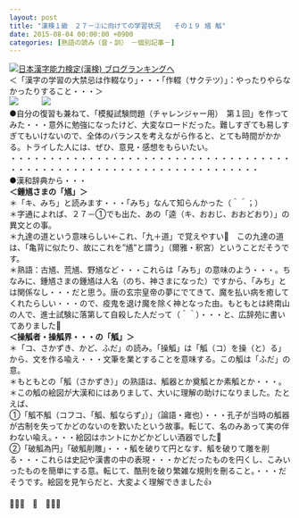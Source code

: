 ```yaml
---
layout: post
title: "漢検１級　２７－②に向けての学習状況　　その１９ 馗 觚"
date: 2015-08-04 00:00:00 +0900
categories: [熟語の読み（音・訓）　－個別記事－]
---
```


[![](/syuusyuu9701/assets/images/漢検１級-２７－②に向けての学習状況-その１９-馗-觚-br_c_3028_1.gif)](http://blog.with2.net/link.php?1659096:3028 "日本漢字能力検定(漢検) ブログランキングへ")[日本漢字能力検定(漢検) ブログランキングへ](http://blog.with2.net/link.php?1659096:3028)  
＜「漢字の学習の大禁忌は作輟なり」・・・「作輟（サクテツ）」：やったりやらなかったりすること・・・＞  
![](/syuusyuu9701/assets/images/漢検１級-２７－②に向けての学習状況-その１９-馗-觚-719109a9fe104813537687e3766a4c76.jpg)　　　![](/syuusyuu9701/assets/images/漢検１級-２７－②に向けての学習状況-その１９-馗-觚-d25d1f4eb82a7076d87124c6f379f5e4.jpg)  
●自分の復習も兼ねて、「模擬試験問題（チャレンジャー用）　第１回」を作ってみた・・・意外に勉強になったけど、大変なロードだった。難しすぎても易しすぎてもいけないので、全体のバランスを考えながら作ると、とても時間がかかる。トライした人には、ぜひ、意見・感想をもらいたい。  
・・・・・・・・・・・・・・・・・・・・・・・・・・・・・・・・・・・・・・・・・・・・・・・・・・・・・・・・・・・・・・・・・・・・  
●漢和辞典から・・・  
**＜鍾馗さまの「馗」＞**  
＊「キ、みち」と読みます・・・「みち」なんて知らんかった（＾＾；）  
＊字通によれば、２７－①でも出た、あの「逵（キ、おおじ、おおどおり）」の異文との事。  
＊九達の道という意味らしい←これ、「九＋道」で覚えやすい👋　この九達の道は、「亀背に似たり、故にこれを”馗”と謂う」（爾雅・釈宮）ということだそうです。  
＊熟語：古馗、荒馗、野馗など・・・これらは「みち」の意味のよう・・・。ちなみに、鍾馗さまの鍾馗は人名（のち、神さまになった）ですから、「みち」とは関係なし・・・だと思う。唐の玄宗皇帝の夢にでてきて、魔を払い病を癒してくれたらしい・・・ので、疫鬼を退け魔を除く神となった由。もともとは終南山の人で、進士試験に落第して自殺した人だって（＾＾）・・・と、広辞苑に書いてありました👋  
**＜操觚者・操觚界・・・の「觚」＞**  
＊「コ、さかずき、かど、ふだ」の読み。「操觚」は「觚（コ）を操（と）る」から、文を作る喩え・・・文筆を業とすることを意味する。この觚は「ふだ」の意。  
＊もともとの「觚（さかずき）」の熟語は、觚器とか奠觚とか素觚とか・・・。  
＊この觚の絵図が大漢和にはありまして、大いに理解の助けになりました。たとえば、  
①「觚不觚（コフコ、「觚、觚ならず」）」（論語・雍也）・・・孔子が当時の觚器が古制を失ってかどのないのを歎いたという故事。転じて、名のみあって実の伴わない喩え。・・・絵図はホントにかどかどしい酒器でした👋  
②「破觚為円」「破觚削雕」・・・觚を破りて円となす、觚を破りて雕を削る・・・これらは史記や漢書の中の表現・・・かどだったものを円くし、こみいったものを簡単にする意。転じて、酷刑を破り繁雑な規則を刪ること。・・・だそうです。絵図を見乍らだと、大変よく理解できました👍  
  
👋👋👋　🐑　👋👋👋  
　　  
  